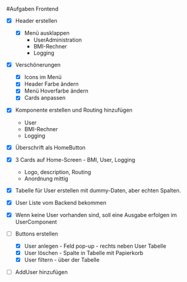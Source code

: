 #Aufgaben Frontend
* [x] Header erstellen
  * [x] Menü ausklappen
    * UserAdministration
    * BMI-Rechner
    * Logging
* [x] Verschönerungen
  * [x] Icons im Menü
  * [x] Header Farbe ändern
  * [x] Menü Hoverfarbe ändern
  * [x] Cards anpassen
* [x] Komponente erstellen und Routing hinzufügen
  * User
  * BMI-Rechner
  * Logging
* [x] Überschrift als HomeButton
* [x] 3 Cards auf Home-Screen - BMI, User, Logging
  * Logo, description, Routing
  * Anordnung mittig
* [x] Tabelle für User erstellen mit dummy-Daten, aber echten Spalten.
* [x] User Liste vom Backend bekommen
* [x] Wenn keine User vorhanden sind, soll eine Ausgabe erfolgen im UserComponent
* [ ] Buttons erstellen
  * [x] User anlegen - Feld pop-up - rechts neben User Tabelle
  * [x] User löschen - Spalte in Tabelle mit Papierkorb
  * [x] User filtern - über der Tabelle
* [ ] AddUser hinzufügen

